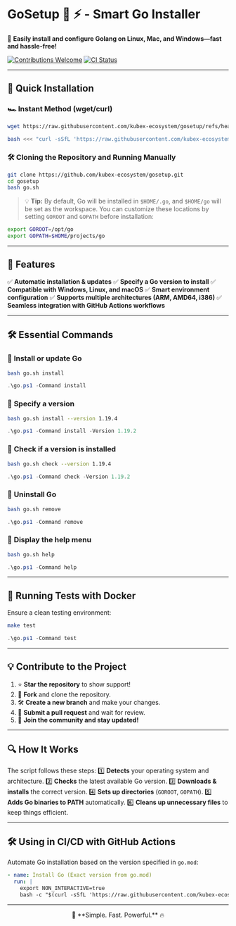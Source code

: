 # **GoSetup 🐹 ⚡ - Smart Go Installer**

🚀 **Easily install and configure Golang on Linux, Mac, and Windows—fast and hassle-free!**

[![Contributions Welcome](https://img.shields.io/badge/contributions-welcome-brightgreen.svg?style=flat)](https://github.com/kubex-ecosystem/gosetup)
[![CI Status](https://github.com/kubex-ecosystem/gosetup/actions/workflows/test.yml/badge.svg)](https://github.com/kubex-ecosystem/gosetup/actions/workflows/test.yml)

---

## 🚀 **Quick Installation**

### 🏎️ **Instant Method (wget/curl)**

```bash
wget https://raw.githubusercontent.com/kubex-ecosystem/gosetup/refs/heads/main/go.sh && bash gosetup.sh
```

```bash
bash <<< "curl -sSfL 'https://raw.githubusercontent.com/kubex-ecosystem/gosetup/refs/heads/main/go.sh' | bash"
```

### 🛠️ **Cloning the Repository and Running Manually**

```bash
git clone https://github.com/kubex-ecosystem/gosetup.git
cd gosetup
bash go.sh
```

> 💡 **Tip:** By default, Go will be installed in `$HOME/.go`, and `$HOME/go` will be set as the workspace.
> You can customize these locations by setting `GOROOT` and `GOPATH` before installation:

```bash
export GOROOT=/opt/go
export GOPATH=$HOME/projects/go
```

---

## 🎯 **Features**

✅ **Automatic installation & updates**
✅ **Specify a Go version to install**
✅ **Compatible with Windows, Linux, and macOS**
✅ **Smart environment configuration**
✅ **Supports multiple architectures (ARM, AMD64, i386)**
✅ **Seamless integration with GitHub Actions workflows**

---

## 🛠️ **Essential Commands**

### 🔹 **Install or update Go**

```bash
bash go.sh install
```

```powershell
.\go.ps1 -Command install
```

### 🔹 **Specify a version**

```bash
bash go.sh install --version 1.19.4
```

```powershell
.\go.ps1 -Command install -Version 1.19.2
```

### 🔹 **Check if a version is installed**

```bash
bash go.sh check --version 1.19.4
```

```powershell
.\go.ps1 -Command check -Version 1.19.2
```

### 🔹 **Uninstall Go**

```bash
bash go.sh remove
```

```powershell
.\go.ps1 -Command remove
```

### 🔹 **Display the help menu**

```bash
bash go.sh help
```

```powershell
.\go.ps1 -Command help
```

---

## 🐳 **Running Tests with Docker**

Ensure a clean testing environment:

```bash
make test
```

```powershell
.\go.ps1 -Command test
```

---

## 💡 **Contribute to the Project**

1. ⭐ **Star the repository** to show support!
2. 🔄 **Fork** and clone the repository.
3. 🛠️ **Create a new branch** and make your changes.
4. 📌 **Submit a pull request** and wait for review.
5. 🎉 **Join the community and stay updated!**

---

## 🔍 **How It Works**

The script follows these steps:
1️⃣ **Detects** your operating system and architecture.
2️⃣ **Checks** the latest available Go version.
3️⃣ **Downloads & installs** the correct version.
4️⃣ **Sets up directories** (`GOROOT`, `GOPATH`).
5️⃣ **Adds Go binaries to PATH** automatically.
6️⃣ **Cleans up unnecessary files** to keep things efficient.

---

## 🛠️ **Using in CI/CD with GitHub Actions**

Automate Go installation based on the version specified in `go.mod`:

```yaml
- name: Install Go (Exact version from go.mod)
  run: |
    export NON_INTERACTIVE=true
    bash -c "$(curl -sSfL 'https://raw.githubusercontent.com/kubex-ecosystem/gosetup/main/go.sh')" -s --version "$(grep '^go ' go.mod | awk '{print $2}')"
```

---

<!-- markdownlint-disable MD033 -->
<p align="center">🚀 **Simple. Fast. Powerful.** 🔥</p>
